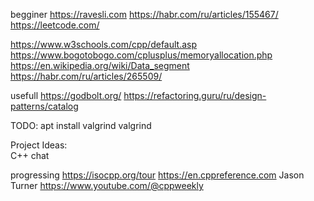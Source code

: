 begginer
https://ravesli.com
https://habr.com/ru/articles/155467/
https://leetcode.com/

https://www.w3schools.com/cpp/default.asp
https://www.bogotobogo.com/cplusplus/memoryallocation.php
https://en.wikipedia.org/wiki/Data_segment
https://habr.com/ru/articles/265509/

usefull 
https://godbolt.org/
https://refactoring.guru/ru/design-patterns/catalog

TODO:
apt install valgrind
valgrind 

Project Ideas:  
C++ chat 

progressing
https://isocpp.org/tour
https://en.cppreference.com
Jason Turner
https://www.youtube.com/@cppweekly
